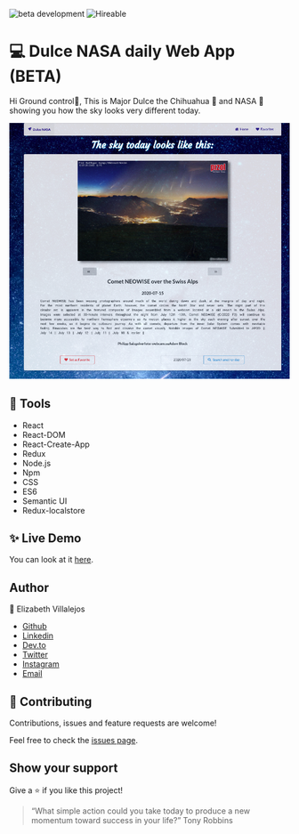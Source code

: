 ![beta development](https://img.shields.io/badge/beta-development-green?style=flat-square)
![Hireable](https://cdn.rawgit.com/hiendv/hireable/master/styles/default/yes.svg)

# 💻 Dulce NASA daily Web App (BETA)

Hi Ground control:wave:, This is Major Dulce the Chihuahua :dog: and NASA :rocket: showing you how the sky looks very different today. 

![Homescreen](docs/home.png)

## 🔨 Tools
- React
- React-DOM
- React-Create-App
- Redux
- Node.js
- Npm
- CSS
- ES6
- Semantic UI
- Redux-localstore


## ✨ Live Demo

You can look at it [here](https://dulce-nasa-daily.netlify.app/).


## Author

👤 Elizabeth Villalejos

- [Github](https://github.com/misselliev)
- [Linkedin](https://linkedin.com/ellievillalejos)
- [Dev.to](https://dev.to/misselliev)
- [Twitter](https://twitter.com/miss_elliev/)
- [Instagram](https://www.instagram.com/miss_elliev/)
- [Email](mailto:elizabeth.villalejos@gmail.com?subject=Website%20Inquiry)


## 🤝 Contributing

Contributions, issues and feature requests are welcome!

Feel free to check the [issues page](issues/).

## Show your support

Give a ⭐️ if you like this project!

> “What simple action could you take today to produce a new momentum toward success in your life?” Tony Robbins
